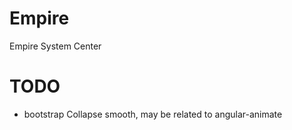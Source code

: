# Empire
Empire System Center

# TODO
- bootstrap Collapse smooth, may be related to angular-animate
